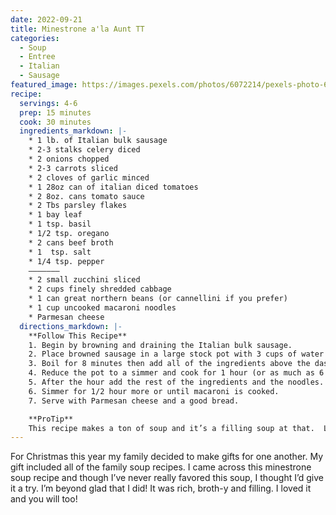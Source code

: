 ```yaml
---
date: 2022-09-21
title: Minestrone a'la Aunt TT
categories:
  - Soup
  - Entree
  - Italian
  - Sausage
featured_image: https://images.pexels.com/photos/6072214/pexels-photo-6072214.jpeg?auto=compress&cs=tinysrgb&w=1260&h=750&dpr=2
recipe:
  servings: 4-6
  prep: 15 minutes
  cook: 30 minutes
  ingredients_markdown: |-
    * 1 lb. of Italian bulk sausage
    * 2-3 stalks celery diced
    * 2 onions chopped
    * 2-3 carrots sliced
    * 2 cloves of garlic minced
    * 1 28oz can of italian diced tomatoes
    * 2 8oz. cans tomato sauce
    * 2 Tbs parsley flakes
    * 1 bay leaf
    * 1 tsp. basil
    * 1/2 tsp. oregano
    * 2 cans beef broth
    * 1  tsp. salt
    * 1/4 tsp. pepper
    ———————
    * 2 small zucchini sliced
    * 2 cups finely shredded cabbage
    * 1 can great northern beans (or cannellini if you prefer)
    * 1 cup uncooked macaroni noodles
    * Parmesan cheese
  directions_markdown: |-
    **Follow This Recipe**
    1. Begin by browning and draining the Italian bulk sausage.
    2. Place browned sausage in a large stock pot with 3 cups of water on high heat.
    3. Boil for 8 minutes then add all of the ingredients above the dashed line.
    4. Reduce the pot to a simmer and cook for 1 hour (or as much as 6 hours).
    5. After the hour add the rest of the ingredients and the noodles.
    6. Simmer for 1/2 hour more or until macaroni is cooked.
    7. Serve with Parmesan cheese and a good bread.

    **ProTip**
    This recipe makes a ton of soup and it’s a filling soup at that.  Luckly its a soup that freezes very, very well.  Put any extras in a tuperware in the freezer.  When ready to reheat, put it in a stock pot and add a little water on med heat.  It will defrost nicely and taste wonderful.   
---
```

For Christmas this year my family decided to make gifts for one another.  My gift included all of the family soup recipes.  I came across this minestrone soup recipe and though I’ve never really favored this soup, I thought I’d give it a try.  I’m beyond glad that I did!  It was rich, broth-y and filling.  I loved it and you will too!